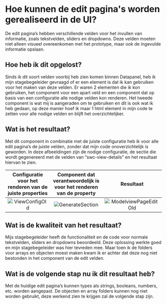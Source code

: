 # Hoe kunnen de edit pagina's worden gerealiseerd in de UI?
De edit pagina’s hebben verschillende velden voor het invullen van informatie, zoals tekstvelden, sliders en dropdowns. Deze velden moeten niet alleen visueel overeenkomen met het prototype, maar ook de ingevulde informatie opslaan.

## Hoe heb ik dit opgelost?
Sinds ik dit soort velden voorbij heb zien komen binnen Datapanel, heb ik mijn stagebegeleider gevraagd of er een element is dat ik kan gebruiken voor het maken van deze velden. Er waren 2 elementen die ik kon gebruiken, het component voor een apart veld en een component dat op basis van een configuratie alle nodige velden kon renderen. Het tweede component is wat mij is aangeraden om te gebruiken en dit is ook wat ik heb gedaan, op deze manier hoef ik maar 1 html element in mijn code te zetten voor alle nodige velden en blijft het overzichtelijker.

## Wat is het resultaat?
Met dit component in combinatie met de juiste configuratie heb ik voor alle edit pagina’s de juiste velden, zonder dat mijn code onoverzichtelijk is geworden. In deze afbeeldingen zijn de nodige configuratie, de sectie die wordt gegenereerd met de velden van “swc-view-details” en het resultaat hiervan te zien.

|Configuratie voor het renderen van de juiste properties|Component dat verantwoordelijk is voor het renderen van de property|Resultaat|
|:-----------------------------------------------------:|:-----------------------------------------------------------------:|:-------:|
|![ViewConfigOld](https://github.com/Timsel1/PortfolioS5/assets/90602424/848932e0-19a6-4ddd-b1b1-0c039d93b41a)|![GenerateSection](https://github.com/Timsel1/PortfolioS5/assets/90602424/6353717d-d026-478a-ac4f-b9d7551650ca)|![ModelviewPageEditOld](https://github.com/Timsel1/PortfolioS5/assets/90602424/1f00aae8-fa93-43da-a90a-efedf48d4cac)|

## Wat is de kwaliteit van het resultaat?
Mijs stagebegeleider heeft de functionaliteit en de code voor normale tekstvelden, sliders en dropdowns beoordeeld. Deze oplossing werkte goed en mijn stagebegeleider was hier tevreden mee. Maar toen ik de folders voor arrays en objecten moest maken kwam ik er achter dat deze nog niet bestonden in het component van de edit velden.

## Wat is de volgende stap nu ik dit resultaat heb?
Met de huidige edit pagina’s kunnen types als strings, booleans, numbers, etc. worden aangepast. De objecten en array folders kunnen nog niet worden gebruikt, deze werkend zien te krijgen zal de volgende stap zijn. 
